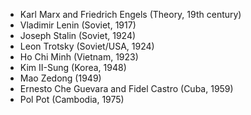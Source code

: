 - Karl Marx and Friedrich Engels (Theory, 19th century)
- Vladimir Lenin (Soviet, 1917)
- Joseph Stalin (Soviet, 1924)
- Leon Trotsky (Soviet/USA, 1924)
- Ho Chi Minh (Vietnam, 1923)
- Kim II-Sung (Korea, 1948)
- Mao Zedong (1949)
- Ernesto Che Guevara and Fidel Castro (Cuba, 1959)
- Pol Pot (Cambodia, 1975)

